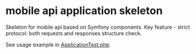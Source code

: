 mobile api application skeleton
==========

Skeleton for mobile api based on Symfony components. Key feature - strict protocol: both requests and responses structure check.

See usage example in  [ApplicationTest.php](test/Test/MobileApi/Unit/ApplicationTest.php)
